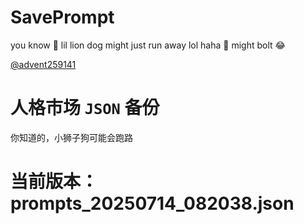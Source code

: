 # SavePrompt
you know 🫠 lil lion dog might just run away lol
haha 🐶 might bolt 😂

[@advent259141](https://github.com/advent259141)

# 人格市场 `JSON` 备份
你知道的，小狮子狗可能会跑路

# 当前版本：prompts_20250714_082038.json
